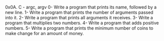 0x0A. C - argc, argv
0- Write a program that prints its name, followed by a new line.
1- Write a program that prints the number of arguments passed into it.
2- Write a program that prints all arguments it receives.
3- Write a program that multiplies two numbers.
4- Write a program that adds positive numbers.
5- Write a program that prints the minimum number of coins to make change for an amount of money.
